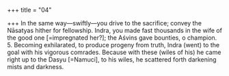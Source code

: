 +++
title = "04"

+++
In the same way—swiftly—you drive to the sacrifice; convey the Nāsatyas  hither for fellowship.
Indra, you made fast thousands in the wife of the good one
[=impregnated her?]; the Aśvins gave bounties, o champion. 5. Becoming exhilarated, to produce progeny from truth, Indra (went) to  the goal with his vigorous comrades.
Because with these (wiles of his) he came right up to the Dasyu
[=Namuci], to his wiles, he scattered forth darkening mists and
darkness.